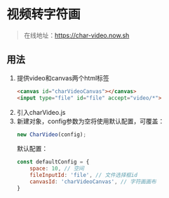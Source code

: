 # 视频转字符画
> 在线地址：https://char-video.now.sh

## 用法
1. 提供video和canvas两个html标签
   ```html
   <canvas id="charVideoCanvas"></canvas>
   <input type="file" id="file" accept="video/*">
   ```
1. 引入charVideo.js
3. 新建对象，config参数为空将使用默认配置，可覆盖：
    ```javascript
    new CharVideo(config);
    ```
   默认配置：
   ```javascript
   const defaultConfig = {
       space: 10, // 空间
       fileInputId: 'file', // 文件选择框id
       canvasId: 'charVideoCanvas', // 字符画画布
   }
   ```
